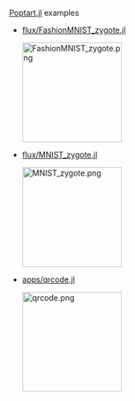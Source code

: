 [Poptart.jl](https://github.com/wookay/Poptart.jl) examples

 * [flux/FashionMNIST_zygote.jl](https://github.com/wookay/PoptartExamples.jl/blob/master/examples/flux/FashionMNIST_zygote.jl)

    <img src="https://wookay.github.io/docs/PoptartExamples.jl/assets/flux/FashionMNIST_zygote.png" alt="FashionMNIST_zygote.png" width="180" />


 * [flux/MNIST_zygote.jl](https://github.com/wookay/PoptartExamples.jl/blob/master/examples/flux/MNIST_zygote.jl)

    <img src="https://wookay.github.io/docs/PoptartExamples.jl/assets/flux/MNIST_zygote.png" alt="MNIST_zygote.png" width="180" />


 * [apps/qrcode.jl](https://github.com/wookay/PoptartExamples.jl/blob/master/examples/apps/qrcode.jl)

    <img src="https://wookay.github.io/docs/PoptartExamples.jl/assets/apps/qrcode.png" alt="qrcode.png" width="180" />
